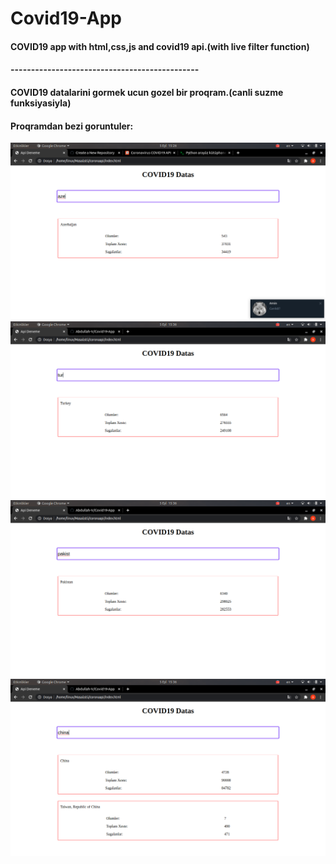 # Covid19-App
#### COVID19 app with html,css,js and covid19 api.(with live filter function)
#### ----------------------------------------------
#### COVID19 datalarini gormek ucun gozel bir proqram.(canli suzme funksiyasiyla)

#### Proqramdan bezi goruntuler:
![sekil](https://github.com/Abdullah-V/Covid19-App/blob/master/readme-images/Ekran%20g%C3%B6r%C3%BCnt%C3%BCs%C3%BC%202020-09-05%2015-26-48.png)
![sekil](https://github.com/Abdullah-V/Covid19-App/blob/master/readme-images/Ekran%20g%C3%B6r%C3%BCnt%C3%BCs%C3%BC%202020-09-05%2015-36-34.png)
![sekil](https://github.com/Abdullah-V/Covid19-App/blob/master/readme-images/Ekran%20g%C3%B6r%C3%BCnt%C3%BCs%C3%BC%202020-09-05%2015-36-41.png)
![sekil](https://github.com/Abdullah-V/Covid19-App/blob/master/readme-images/Ekran%20g%C3%B6r%C3%BCnt%C3%BCs%C3%BC%202020-09-05%2015-36-55.png)



